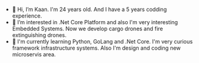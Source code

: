 - 👋 Hi, I’m Kaan. I'm 24 years old. And I have a 5 years codding experience. 
- 👀 I’m interested in .Net Core Platform and also I'm very interesting Embedded Systems. Now we develop cargo drones and fire extinguishing drones. 
- 🌱 I'm currently learning Python, GoLang and .Net Core. I'm very curious framework infrastructure systems. Also I'm design and coding new microservis area.
<!---
mercandev/mercandev is a ✨ special ✨ repository because its `README.md` (this file) appears on your GitHub profile.
You can click the Preview link to take a look at your changes.
--->
